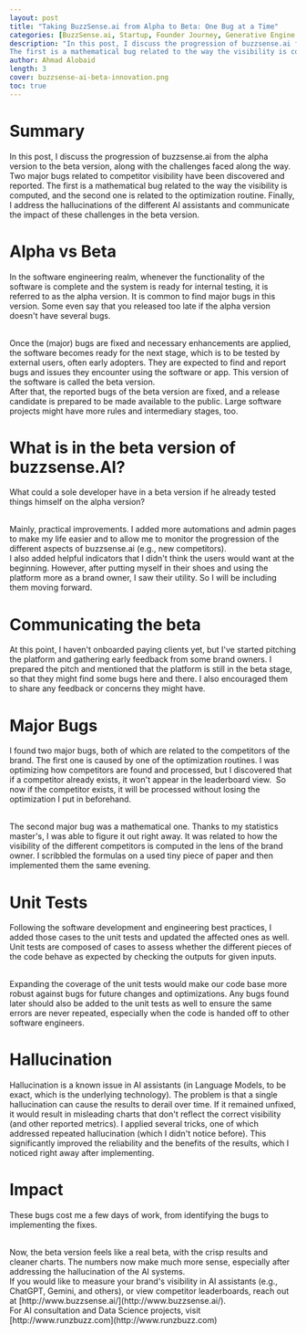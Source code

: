 ```yaml
---
layout: post
title: "Taking BuzzSense.ai from Alpha to Beta: One Bug at a Time"
categories: [BuzzSense.ai, Startup, Founder Journey, Generative Engine Optimization, Unit Test]
description: "In this post, I discuss the progression of buzzsense.ai from the alpha version to the beta version, along with the challenges faced along the way. Two major bugs related to competitor visibility have been discovered and reported. 
The first is a mathematical bug related to the way the visibility is computed, and the second one is related to the optimization routine. Finally, I address the hallucinations of the different AI assistants and communicate the impact of these challenges in the beta version."
author: Ahmad Alobaid
length: 3
cover: buzzsense-ai-beta-innovation.png
toc: true
---
```


# Summary
In this post, I discuss the progression of buzzsense.ai from the alpha version to the beta version, along with the challenges faced along the way. Two major bugs related to competitor visibility have been discovered and reported. 
The first is a mathematical bug related to the way the visibility is computed, and the second one is related to the optimization routine. Finally, I address the hallucinations of the different AI assistants and communicate the impact of these challenges in the beta version.

# Alpha vs Beta
In the software engineering realm, whenever the functionality of the software is complete and the system is ready for internal testing, it is referred to as the alpha version. It is common to find major bugs in this version. Some even say that you released too late if the alpha version doesn't have several bugs.  

<br>
Once the (major) bugs are fixed and necessary enhancements are applied, the software becomes ready for the next stage, which is to be tested by external users, often early adopters. They are expected to find and report bugs and issues they encounter using the software or app. This version of the software is called the beta version. 

<br>
After that, the reported bugs of the beta version are fixed, and a release candidate is prepared to be made available to the public. Large software projects might have more rules and intermediary stages, too. 



# What is in the beta version of buzzsense.AI?
What could a sole developer have in a beta version if he already tested things himself on the alpha version?

<br>
Mainly, practical improvements. I added more automations and admin pages to make my life easier and to allow me to monitor the progression of the different aspects of buzzsense.ai (e.g., new competitors).

<br>
I also added helpful indicators that I didn't think the users would want at the beginning. However, after putting myself in their shoes and using the platform more as a brand owner, I saw their utility. So I will be including them moving forward.

# Communicating the beta
At this point, I haven't onboarded paying clients yet, but I've started pitching the platform and gathering early feedback from some brand owners. I prepared the pitch and mentioned that the platform is still in the beta stage, so that they might find some bugs here and there. I also encouraged them to share any feedback or concerns they might have.


# Major Bugs
I found two major bugs, both of which are related to the competitors of the brand. The first one is caused by one of the optimization routines. I was optimizing how competitors are found and processed, but I discovered that if a competitor already exists, it won't appear in the leaderboard view.  So now if the competitor exists, it will be processed without losing the optimization I put in beforehand. 

<br>
The second major bug was a mathematical one. Thanks to my statistics master's, I was able to figure it out right away. It was related to how the visibility of the different competitors is computed in the lens of the brand owner. I scribbled the formulas on a used tiny piece of paper and then implemented them the same evening.


# Unit Tests
Following the software development and engineering best practices, I added those cases to the unit tests and updated the affected ones as well. Unit tests are composed of cases to assess whether the different pieces of the code behave as expected by checking the outputs for given inputs.

<br>
Expanding the coverage of the unit tests would make our code base more robust against bugs for future changes and optimizations. Any bugs found later should also be added to the unit tests as well to ensure the same errors are never repeated, especially when the code is handed off to other software engineers.


# Hallucination
Hallucination is a known issue in AI assistants (in Language Models, to be exact, which is the underlying technology). The problem is that a single hallucination can cause the results to derail over time. If it remained unfixed, it would result in misleading charts that don't reflect the correct visibility (and other reported metrics). I applied several tricks, one of which addressed repeated hallucination (which I didn't notice before). This significantly improved the reliability and the benefits of the results, which I noticed right away after implementing. 


# Impact
These bugs cost me a few days of work, from identifying the bugs to implementing the fixes. 

<br>
Now, the beta version feels like a real beta, with the crisp results and cleaner charts. The numbers now make much more sense, especially after addressing the hallucination of the AI systems. 

<br>
If you would like to measure your brand's visibility in AI assistants (e.g., ChatGPT, Gemini, and others), or view competitor leaderboards, reach out at [http://www.buzzsense.ai/](http://www.buzzsense.ai/).

<br>
For AI consultation and Data Science projects, visit [http://www.runzbuzz.com](http://www.runzbuzz.com)
